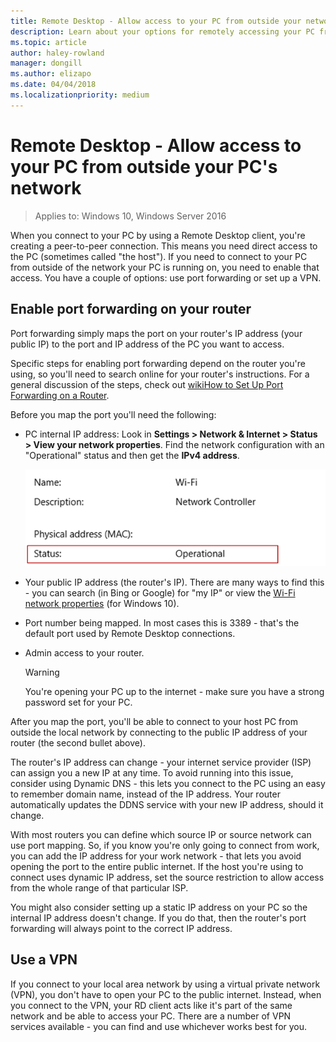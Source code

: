 ```yaml
---
title: Remote Desktop - Allow access to your PC from outside your network
description: Learn about your options for remotely accessing your PC from outside the PC's network
ms.topic: article
author: haley-rowland
manager: dongill
ms.author: elizapo
ms.date: 04/04/2018
ms.localizationpriority: medium
---
```

# Remote Desktop - Allow access to your PC from outside your PC's network

>Applies to: Windows 10,  Windows Server 2016

When you connect to your PC by using a Remote Desktop client, you're creating a peer-to-peer connection. This means you need direct access to the PC (sometimes called "the host"). If you need to connect to your PC from outside of the network your PC is running on, you need to enable that access. You have a couple of options: use port forwarding or set up a VPN.

## Enable port forwarding on your router

Port forwarding simply maps the port on your router's IP address (your public IP) to the port and IP address of the PC you want to access.

Specific steps for enabling port forwarding depend on the router you're using, so you'll need to search online for your router's instructions. For a general discussion of the steps, check out [wikiHow to Set Up Port Forwarding on a Router](https://www.wikihow.com/Set-Up-Port-Forwarding-on-a-Router).

Before you map the port you'll need the following:

- PC internal IP address: Look in **Settings > Network & Internet > Status > View your network properties**. Find the network configuration with an "Operational" status and then get the **IPv4 address**.

   ![Operational network configuration](../media/rdclient-operational-network.png)

- Your public IP address (the router's IP). There are many ways to find this - you can search (in Bing or Google) for "my IP" or view the [Wi-Fi network properties](https://binged.it/2Gwob34) (for Windows 10).
- Port number being mapped. In most cases this is 3389 - that's the default port used by Remote Desktop connections.
- Admin access to your router.

   >[!WARNING]
   > You're opening your PC up to the internet - make sure you have a strong password set for your PC.

After you map the port, you'll be able to connect to your host PC from outside the local network by connecting to the public IP address of your router (the second bullet above).

The router's IP address can change - your internet service provider (ISP) can assign you a new IP at any time. To avoid running into this issue, consider using Dynamic DNS - this lets you connect to the PC using an easy to remember domain name, instead of the IP address. Your router automatically updates the DDNS service with your new IP address, should it change.

With most routers you can define which source IP or source network can use port mapping. So, if you know you're only going to connect from work, you can add the IP address for your work network - that lets you avoid opening the port to the entire public internet. If the host you're using to connect uses dynamic IP address, set the source restriction to allow access from the whole range of that particular ISP.

You might also consider setting up a static IP address on your PC so the internal IP address doesn't change. If you do that, then the router's port forwarding will always point to the correct IP address.


## Use a VPN

If you connect to your local area network by using a virtual private network (VPN), you don't have to open your PC to the public internet. Instead, when you connect to the VPN, your RD client acts like it's part of the same network and be able to access your PC. There are a number of VPN services available - you can find and use whichever works best for you.
